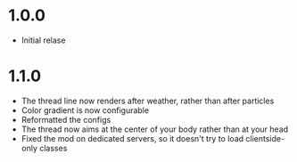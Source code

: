# 1.0.0

- Initial relase

# 1.1.0

- The thread line now renders after weather, rather than after particles
- Color gradient is now configurable
- Reformatted the configs
- The thread now aims at the center of your body rather than at your head
- Fixed the mod on dedicated servers, so it doesn't try to load clientside-only classes
